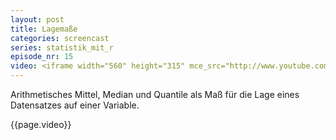 ```yaml
---
layout: post
title: Lagemaße
categories: screencast
series: statistik_mit_r
episode_nr: 15
video: <iframe width="560" height="315" mce_src="http://www.youtube.com/embed/pzH44iEDM2g" frameborder="0" allowfullscreen="" src="http://www.youtube.com/embed/pzH44iEDM2g"></iframe>
---
```


Arithmetisches Mittel, Median und Quantile als Maß für die Lage eines Datensatzes auf einer Variable.
<!--more-->
{{page.video}}
